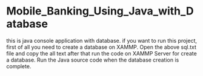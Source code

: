 # Mobile_Banking_Using_Java_with_Database
this is java console application with database. if you want to run this project, first of all you need to create a database on XAMMP.
Open the above sql.txt file and copy the all text after that run the code on XAMMP Server for create a database. Run the Java source code when the database creation is complete.
